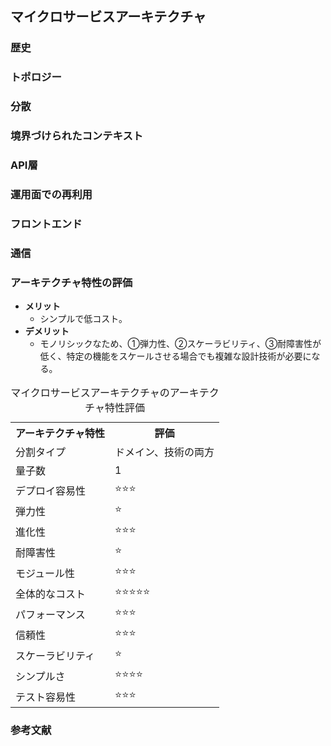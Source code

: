 ## マイクロサービスアーキテクチャ

### 歴史



### トポロジー



### 分散



### 境界づけられたコンテキスト



### API層



### 運用面での再利用



### フロントエンド



### 通信


<div style="page-break-before:always"></div>

### アーキテクチャ特性の評価

- **メリット**
  - シンプルで低コスト。
- **デメリット**
  - モノリシックなため、①弾力性、②スケーラビリティ、③耐障害性が低く、特定の機能をスケールさせる場合でも複雑な設計技術が必要になる。

<table>
    <caption>マイクロサービスアーキテクチャのアーキテクチャ特性評価</caption>
	<tbody>
		<tr>
			<th>アーキテクチャ特性</th>
			<th>評価</th>
		</tr>
		<tr>
			<td>分割タイプ</td>
			<td>ドメイン、技術の両方</td>
		</tr>
		<tr>
			<td>量子数</td>
			<td>1</td>
		</tr>
		<tr>
			<td>デプロイ容易性</td>
			<td>⭐️⭐️⭐️</td>
		</tr>
		<tr>
			<td>弾力性</td>
			<td>⭐️</td>
		</tr>
		<tr>
			<td>進化性</td>
			<td>⭐️⭐️⭐️</td>
		</tr>
		<tr>
			<td>耐障害性</td>
			<td>⭐️</td>
		</tr>
		<tr>
			<td>モジュール性</td>
			<td>⭐️⭐️⭐️</td>
		</tr>
		<tr>
			<td>全体的なコスト</td>
			<td>⭐️⭐️⭐️⭐️⭐️</td>
		</tr>
		<tr>
			<td>パフォーマンス</td>
			<td>⭐️⭐️⭐️</td>
		</tr>
		<tr>
			<td>信頼性</td>
			<td>⭐️⭐️⭐️</td>
		</tr>
		<tr>
			<td>スケーラビリティ</td>
			<td>⭐️</td>
		</tr>
		<tr>
			<td>シンプルさ</td>
			<td>⭐️⭐️⭐️⭐️</td>
		</tr>
		<tr>
			<td>テスト容易性</td>
			<td>⭐️⭐️⭐️</td>
		</tr>
	</tbody>
</table>

### 参考文献


